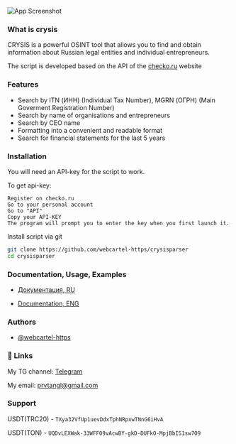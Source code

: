 
![App Screenshot](https://i.imgur.com/ybsM3MC.png)


### What is crysis

CRYSIS is a powerful OSINT tool that allows you to find and obtain information about Russian legal entities and individual entrepreneurs.

The script is developed based on the API of the [checko.ru](https://checko.ru) website
### Features

- Search by ITN (ИНН) (Individual Tax Number), MGRN (ОГРН) (Main Goverment Registration Number)
- Search by name of organisations and entrepreneurs
- Search by CEO name 
- Formatting into a convenient and readable format
- Search for financial statements for the last 5 years


### Installation

You will need an API-key for the script to work.

To get api-key:

    Register on checko.ru
    Go to your personal account
    Go to "API"
    Copy your API-KEY
    The program will prompt you to enter the key when you first launch it.


Install script via git

```bash
git clone https://github.com/webcartel-https/crysisparser
cd crysisparser
```
    
### Documentation, Usage, Examples

- [Документация, RU](https://github.com/webcartel-https/crysisparser/wiki/%D0%94%D0%BE%D0%BA%D1%83%D0%BC%D0%B5%D0%BD%D1%82%D0%B0%D1%86%D0%B8%D1%8F-%5BRU%5D)


- [Documentation, ENG](https://github.com/webcartel-https/crysisparser/wiki/Documentation-%5BENG%5D)

### Authors

- [@webcartel-https](https://www.github.com/webcartel-https)


### 🔗 Links
My TG channel: [Telegram](https://t.me/webcartelhttps)

My email: prvtangl@gmail.com


### Support

USDT(TRC20) - ```TXya32VfUp1uevDdxTphNRpxwTNnG6iHvA```

USDT(TON) - ```UQDvLEXWak-33WFF09vAcwBY-gkD-DUFkO-MpjBbIS1sw7O9```


